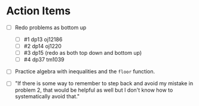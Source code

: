 # Action Items

- [ ] Redo problems as bottom up
    - [ ] #1 dp13 oj12186
    - [ ] #2 dp14 oj1220
    - [ ] #3 dp15 (redo as both top down and bottom up)
    - [ ] #4 dp37 tm1039
- [ ] Practice algebra with inequalities and the `floor` function.
- [ ] "If there is some way to remember to step back and avoid my mistake in problem 2, that would be helpful as well but I don't know how to systematically avoid that."


